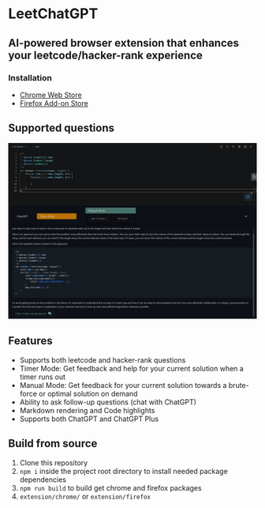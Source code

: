 # LeetChatGPT
## AI-powered browser extension that enhances your leetcode/hacker-rank experience
### Installation
- [Chrome Web Store](https://chrome.google.com/webstore/detail/leetchatgpt/ephkkockglkjbdljoljjfdlfmgkeijek)
- [Firefox Add-on Store](https://addons.mozilla.org/en-US/firefox/addon/leetchatgpt)

## Supported questions
![Leetcode](promotion/screenshot.png?raw=true)

## Features
- Supports both leetcode and hacker-rank questions
- Timer Mode: Get feedback and help for your current solution when a timer runs out
- Manual Mode: Get feedback for your current solution towards a brute-force or optimal solution on demand
- Ability to ask follow-up questions (chat with ChatGPT)
- Markdown rendering and Code highlights
- Supports both ChatGPT and ChatGPT Plus

## Build from source
1. Clone this repository
2. `npm i` inside the project root directory to install needed package dependencies
3. `npm run build` to build get chrome and firefox packages
4. `extension/chrome/` or `extension/firefox`
